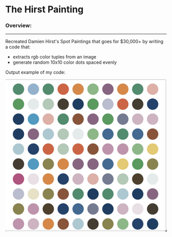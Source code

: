 
# The Hirst Painting
### Overview: ###
_________________
Recreated Damien Hirst's Spot Paintings that goes for $30,000+ by writing a code that:
- extracts rgb color tuples from an image
- generate random 10x10 color dots spaced evenly

Output example of my code:
<p align="center">
  <img src="https://github.com/w-diana/100_days_Python_Challenge/blob/main/Day_18%20-%20The%20Hirst%20Painting/screenshot.jpg" width="600">
</p>
